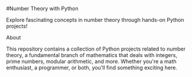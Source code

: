 #Number Theory with Python

Explore fascinating concepts in number theory through hands-on Python projects!

About

This repository contains a collection of Python projects related to number theory, a fundamental branch of mathematics that deals with integers, prime numbers, modular arithmetic, and more. Whether you're a math enthusiast, a programmer, or both, you'll find something exciting here.
